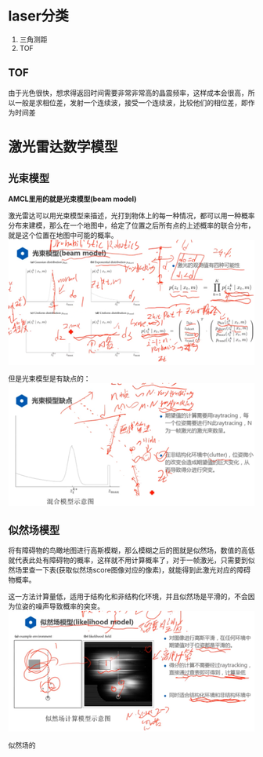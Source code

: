 # laser分类
1. 三角测距
2. TOF

## TOF
由于光色很快，想求得返回时间需要非常非常高的晶震频率，这样成本会很高，所以一般是求相位差，发射一个连续波，接受一个连续波，比较他们的相位差，即作为时间差

# 激光雷达数学模型

## 光束模型

**AMCL里用的就是光束模型(beam model)**

激光雷达可以用光束模型来描述，光打到物体上的每一种情况，都可以用一种概率分布来建模，那么在一个地图中，给定了位置之后所有点的上述概率的联合分布，就是这个位置在地图中可能的概率。
 ![title](https://raw.githubusercontent.com/HViktorTsoi/gitnote-image/master/gitnote/2020/08/15/1597477428164-1597477428200.png)

但是光束模型是有缺点的：
![title](https://raw.githubusercontent.com/HViktorTsoi/gitnote-image/master/gitnote/2020/08/15/1597478039975-1597478039977.png)  

## 似然场模型
将有障碍物的鸟瞰地图进行高斯模糊，那么模糊之后的图就是似然场，数值的高低就代表此处有障碍物的概率，这样就不用计算概率了，对于一帧激光，只需要到似然场里查一下表(获取似然场score图像对应的像素)，就能得到此激光对应的障碍物概率。

这一方法计算量低，适用于结构化和非结构化环境，并且似然场是平滑的，不会因为位姿的噪声导致概率的突变。
![title](https://raw.githubusercontent.com/HViktorTsoi/gitnote-image/master/gitnote/2020/08/15/1597478928138-1597478928149.png)

似然场的
